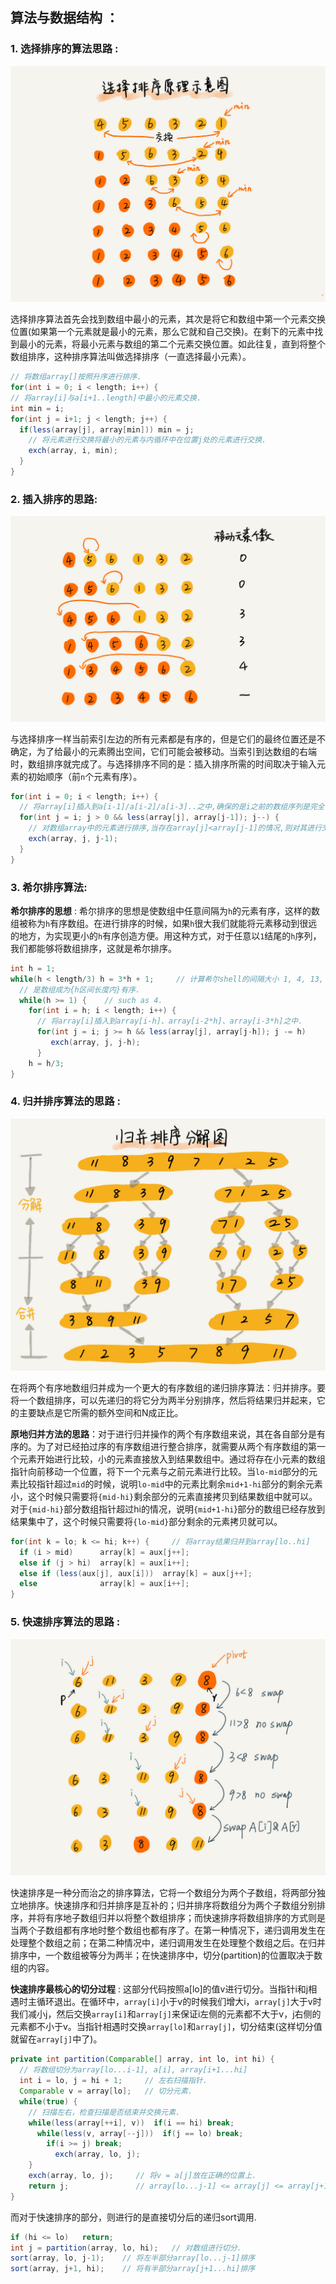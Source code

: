 ## __算法与数据结构__ ：
### __1. 选择排序的算法思路__ :
<img src="images/select_sort_algorithm.jpg" alt="select_sort_algorithm" style="zoom:50%;" />

选择排序算法首先会找到数组中最小的元素，其次是将它和数组中第一个元素交换位置(如果第一个元素就是最小的元素，那么它就和自己交换)。在剩下的元素中找到最小的元素，将最小元素与数组的第二个元素交换位置。如此往复，直到将整个数组排序，这种排序算法叫做选择排序（一直选择最小元素）。

```java
// 将数组array[]按照升序进行排序.
for(int i = 0; i < length; i++) {
// 将array[i]与a[i+1..length]中最小的元素交换.
int min = i;
for(int j = i+1; j < length; j++) {
  if(less(array[j], array[min])) min = j;
    // 将元素进行交换将最小的元素与内循环中在位置j处的元素进行交换.
    exch(array, i, min);
  }
}
```
### __2. 插入排序的思路__: 
<img src="images/insert_sort_algorithm.jpg" alt="insert_sort_algorithm" style="zoom:50%;" />

与选择排序一样当前索引左边的所有元素都是有序的，但是它们的最终位置还是不确定，为了给最小的元素腾出空间，它们可能会被移动。当索引到达数组的右端时，数组排序就完成了。与选择排序不同的是：插入排序所需的时间取决于输入元素的初始顺序（前`n`个元素有序）。

```java
for(int i = 0; i < length; i++) {
  // 将array[i]插入到a[i-1]/a[i-2]/a[i-3]..之中,确保的是i之前的数组序列是完全有序地.
  for(int j = i; j > 0 && less(array[j], array[j-1]); j--) {
    // 对数组array中的元素进行排序,当存在array[j]<array[j-1]的情况,则对其进行交换.
    exch(array, j, j-1);
  }
}
```
### __3. 希尔排序算法__: 
__希尔排序的思想__ : 希尔排序的思想是使数组中任意间隔为`h`的元素有序，这样的数组被称为`h`有序数组。在进行排序的时候，如果`h`很大我们就能将元素移动到很远的地方，为实现更小的`h`有序创造方便。用这种方式，对于任意以`1`结尾的`h`序列，我们都能够将数组排序，这就是希尔排序。
```java
int h = 1;
while(h < length/3) h = 3*h + 1;     // 计算希尔shell的间隔大小 1, 4, 13, 40, 121
  // 是数组成为{h区间长度内}有序.
  while(h >= 1) {    // such as 4.
    for(int i = h; i < length; i++) {
      // 将array[i]插入到array[i-h]、array[i-2*h]、array[i-3*h]之中.
      for(int j = i; j >= h && less(array[j], array[j-h]); j -= h)
         exch(array, j, j-h);
      }
    h = h/3;
}
```
### __4. 归并排序算法的思路__ :

<img src="images/merge_sort.jpg" alt="merge_sort" style="zoom:50%;" />

在将两个有序地数组归并成为一个更大的有序数组的递归排序算法：归并排序。要将一个数组排序，可以先递归的将它分为两半分别排序，然后将结果归并起来，它的主要缺点是它所需的额外空间和N成正比。

__原地归并方法的思路__：对于进行归并操作的两个有序数组来说，其在各自部分是有序的。为了对已经拍过序的有序数组进行整合排序，就需要从两个有序数组的第一个元素开始进行比较，小的元素直接放入到结果数组中。通过将存在小元素的数组指针向前移动一个位置，将下一个元素与之前元素进行比较。当`lo-mid`部分的元素比较指针超过`mid`的时候，说明`lo-mid`中的元素比剩余`mid+1-hi`部分的剩余元素小，这个时候只需要将`{mid-hi}`剩余部分的元素直接拷贝到结果数组中就可以。对于`{mid-hi}`部分数组指针超过hi的情况，说明`{mid+1-hi`}部分的数组已经存放到结果集中了，这个时候只需要将`{lo-mid}`部分剩余的元素拷贝就可以。

```java
for(int k = lo; k <= hi; k++) {     // 将array结果归并到array[lo..hi]
  if (i > mid)      array[k] = aux[j++];
  else if (j > hi)  array[k] = aux[i++];
  else if (less(aux[j], aux[i]))  array[k] = aux[j++];
  else              array[k] = aux[i++];
}
```
### __5. 快速排序算法的思路__ : 

<img src="images/quick_sort_algorithm.jpg" alt="quick_sort_algorithm" style="zoom:50%;" />

快速排序是一种分而治之的排序算法，它将一个数组分为两个子数组，将两部分独立地排序。快速排序和归并排序是互补的；归并排序将数组分为两个子数组分别排序，并将有序地子数组归并以将整个数组排序；而快速排序将数组排序的方式则是当两个子数组都有序地时整个数组也都有序了。在第一种情况下，递归调用发生在处理整个数组之前；在第二种情况中，递归调用发生在处理整个数组之后。在归并排序中，一个数组被等分为两半；在快速排序中，切分(partition)的位置取决于数组的内容。

__快速排序最核心的切分过程__ : 这部分代码按照a[lo]的值v进行切分。当指针i和j相遇时主循环退出。在循环中，`array[i]`小于v的时候我们增大i，`array[j]`大于v时我们减小j，然后交换`array[i]`和`array[j]`来保证i左侧的元素都不大于v，j右侧的元素都不小于v。当指针相遇时交换`array[lo]`和`array[j]`，切分结束(这样切分值就留在`array[j]`中了)。
```java
private int partition(Comparable[] array, int lo, int hi) {
  // 将数组切分为array[lo...i-1], a[i], array[i+1...hi]
  int i = lo, j = hi + 1;     // 左右扫描指针.
  Comparable v = array[lo];   // 切分元素.
  while(true) {
    // 扫描左右，检查扫描是否结束并交换元素.
    while(less(array[++i], v))  if(i == hi) break;
      while(less(v, array[--j]))  if(j == lo) break;
        if(i >= j) break;
          exch(array, lo, j);
    }
    exch(array, lo, j);     // 将v = a[j]放在正确的位置上.
    return j;               // array[lo...j-1] <= array[j] <= array[j+1..hi].
}
```
而对于快速排序的部分，则进行的是直接切分后的递归sort调用.
```java
if (hi <= lo)   return;
int j = partition(array, lo, hi);   // 对数组进行切分.
sort(array, lo, j-1);    // 将左半部分array[lo...j-1]排序
sort(array, j+1, hi);    // 将有半部分array[j+1...hi]排序
```








